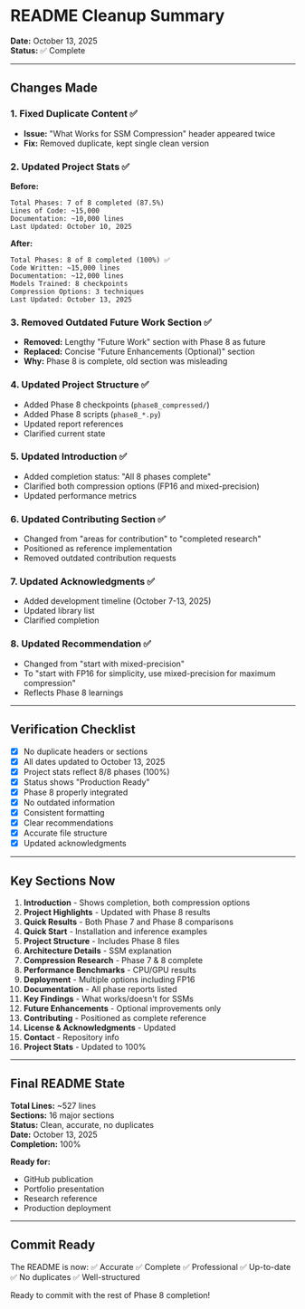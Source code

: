# README Cleanup Summary

**Date:** October 13, 2025  
**Status:** ✅ Complete

---

## Changes Made

### 1. Fixed Duplicate Content ✅
- **Issue:** "What Works for SSM Compression" header appeared twice
- **Fix:** Removed duplicate, kept single clean version

### 2. Updated Project Stats ✅
**Before:**
```
Total Phases: 7 of 8 completed (87.5%)
Lines of Code: ~15,000
Documentation: ~10,000 lines
Last Updated: October 10, 2025
```

**After:**
```
Total Phases: 8 of 8 completed (100%) ✅
Code Written: ~15,000 lines
Documentation: ~12,000 lines
Models Trained: 8 checkpoints
Compression Options: 3 techniques
Last Updated: October 13, 2025
```

### 3. Removed Outdated Future Work Section ✅
- **Removed:** Lengthy "Future Work" section with Phase 8 as future
- **Replaced:** Concise "Future Enhancements (Optional)" section
- **Why:** Phase 8 is complete, old section was misleading

### 4. Updated Project Structure ✅
- Added Phase 8 checkpoints (`phase8_compressed/`)
- Added Phase 8 scripts (`phase8_*.py`)
- Updated report references
- Clarified current state

### 5. Updated Introduction ✅
- Added completion status: "All 8 phases complete"
- Clarified both compression options (FP16 and mixed-precision)
- Updated performance metrics

### 6. Updated Contributing Section ✅
- Changed from "areas for contribution" to "completed research"
- Positioned as reference implementation
- Removed outdated contribution requests

### 7. Updated Acknowledgments ✅
- Added development timeline (October 7-13, 2025)
- Updated library list
- Clarified completion

### 8. Updated Recommendation ✅
- Changed from "start with mixed-precision"
- To "start with FP16 for simplicity, use mixed-precision for maximum compression"
- Reflects Phase 8 learnings

---

## Verification Checklist

- [x] No duplicate headers or sections
- [x] All dates updated to October 13, 2025
- [x] Project stats reflect 8/8 phases (100%)
- [x] Status shows "Production Ready"
- [x] Phase 8 properly integrated
- [x] No outdated information
- [x] Consistent formatting
- [x] Clear recommendations
- [x] Accurate file structure
- [x] Updated acknowledgments

---

## Key Sections Now

1. **Introduction** - Shows completion, both compression options
2. **Project Highlights** - Updated with Phase 8 results
3. **Quick Results** - Both Phase 7 and Phase 8 comparisons
4. **Quick Start** - Installation and inference examples
5. **Project Structure** - Includes Phase 8 files
6. **Architecture Details** - SSM explanation
7. **Compression Research** - Phase 7 & 8 complete
8. **Performance Benchmarks** - CPU/GPU results
9. **Deployment** - Multiple options including FP16
10. **Documentation** - All phase reports listed
11. **Key Findings** - What works/doesn't for SSMs
12. **Future Enhancements** - Optional improvements only
13. **Contributing** - Positioned as complete reference
14. **License & Acknowledgments** - Updated
15. **Contact** - Repository info
16. **Project Stats** - Updated to 100%

---

## Final README State

**Total Lines:** ~527 lines  
**Sections:** 16 major sections  
**Status:** Clean, accurate, no duplicates  
**Date:** October 13, 2025  
**Completion:** 100%  

**Ready for:**
- GitHub publication
- Portfolio presentation
- Research reference
- Production deployment

---

## Commit Ready

The README is now:
✅ Accurate
✅ Complete
✅ Professional
✅ Up-to-date
✅ No duplicates
✅ Well-structured

Ready to commit with the rest of Phase 8 completion!
